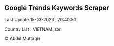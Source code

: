 

## Google Trends Keywords Scraper 
 
Last Update 15-03-2023 , 20:40:50

Country List :
VIETNAM.json



© Abdul Muttaqin 
